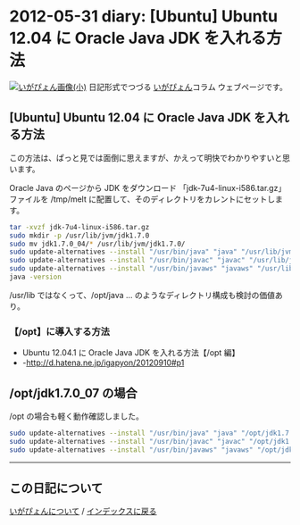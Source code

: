 2012-05-31 diary: [Ubuntu] Ubuntu 12.04 に Oracle Java JDK を入れる方法
=====================================================================================================
[![いがぴょん画像(小)](https://igapyon.github.io/diary/images/iga200306s.jpg "いがぴょん")](https://igapyon.github.io/diary/memo/memoigapyon.html) 日記形式でつづる [いがぴょん](https://igapyon.github.io/diary/memo/memoigapyon.html)コラム ウェブページです。

## [Ubuntu] Ubuntu 12.04 に Oracle Java JDK を入れる方法


この方法は、ぱっと見では面倒に思えますが、かえって明快でわかりやすいと思います。

Oracle Java のページから JDK をダウンロード
「jdk-7u4-linux-i586.tar.gz」ファイルを /tmp/melt に配置して、そのディレクトリをカレントにセットします。


```bash
tar -xvzf jdk-7u4-linux-i586.tar.gz
sudo mkdir -p /usr/lib/jvm/jdk1.7.0
sudo mv jdk1.7.0_04/* /usr/lib/jvm/jdk1.7.0/
sudo update-alternatives --install "/usr/bin/java" "java" "/usr/lib/jvm/jdk1.7.0/bin/java" 1
sudo update-alternatives --install "/usr/bin/javac" "javac" "/usr/lib/jvm/jdk1.7.0/bin/javac" 1
sudo update-alternatives --install "/usr/bin/javaws" "javaws" "/usr/lib/jvm/jdk1.7.0/bin/javaws" 1
java -version
```


/usr/lib ではなくって、/opt/java ... のようなディレクトリ構成も検討の価値あり。


### 【/opt】に導入する方法

* Ubuntu 12.04.1 に Oracle Java JDK を入れる方法【/opt 編】
* -http://d.hatena.ne.jp/igapyon/20120910#p1


## /opt/jdk1.7.0_07 の場合

/opt の場合も軽く動作確認しました。

```bash
sudo update-alternatives --install "/usr/bin/java" "java" "/opt/jdk1.7.0_07/bin/java" 1
sudo update-alternatives --install "/usr/bin/javac" "javac" "/opt/jdk1.7.0_07/bin/javac" 1
sudo update-alternatives --install "/usr/bin/javaws" "javaws" "/opt/jdk1.7.0_07/bin/javaws" 1
```




----------------------------------------------------------------------------------------------------

## この日記について
[いがぴょんについて](http://www.igapyon.jp/igapyon/diary/memo/memoigapyon.html) / [インデックスに戻る](https://igapyon.github.io/diary/idxall.html)
